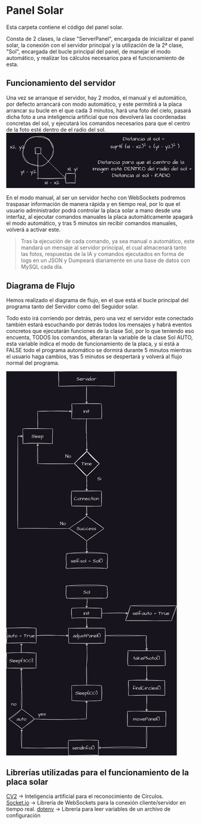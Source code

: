 # Panel Solar

Esta carpeta contiene el código del panel solar.

Consta de 2 clases, la clase "ServerPanel", encargada de inicializar el panel solar, la conexión con el servidor principal y la utilización de la 2ª clase, "Sol", encargada del bucle principal del panel, de manejar el modo automático, y realizar los cálculos necesarios para el funcionamiento de esta.

## Funcionamiento del servidor

Una vez se arranque el servidor, hay 2 modos, el manual y el automático, por defecto arrancará con modo automático, y este permitirá a la placa arrancar su bucle en el que cada 3 minutos, hará una foto del cielo, pasará dicha foto a una inteligencia artificial que nos devolverá las coordenadas concretas del sol, y ejecutará los comandos necesarios para que el centro de la foto esté dentro de el radio del sol. ![DENTRO](Calculos.jpeg)

En el modo manual, al ser un servidor hecho con WebSockets podremos traspasar información de manera rápida y en tiempo real, por lo que el usuario administrador podrá controlar la placa solar a mano desde una interfaz, al ejecutar comandos manuales la placa automáticamente apagará el modo automático, y tras 5 minutos sin recibir comandos manuales, volverá a activar este.

> Tras la ejecución de cada comando, ya sea manual o automático, este mandará un mensaje al servidor principal, el cual almacenará tanto las fotos, respuestas de la IA y comandos ejecutados en forma de logs en un JSON y Dumpeará diariamente en una base de datos con MySQL cada día.

## Diagrama de Flujo
Hemos realizado el diagrama de flujo, en el que está el bucle principal del programa tanto del Servidor como del Seguidor solar.

Todo esto irá corriendo por detrás, pero una vez el servidor este conectado también estará escuchando por detrás todos los mensajes y habrá eventos concretos que ejecutarán funciones de la clase Sol, por lo que teniendo eso encuenta, TODOS los comandos, alteraran la variable de la clase Sol AUTO, esta variable indica el modo de funcionamiento de la placa, y si está a FALSE todo el programa automático se dormirá durante 5 minutos mientras el usuario haga cambios, tras 5 minutos se despertará y volverá al flujo normal del programa.

![Flujo](Flujo.jpg)

## Librerías utilizadas para el funcionamiento de la placa solar

[CV2](https://pypi.org/project/opencv-python/) -> Inteligencia artificial para el reconocimiento de Círculos. <br/>
[Socket.io](https://pypi.org/project/Flask-SocketIO/) -> Librería de WebSockets para la conexión cliente/servidor en tiempo real.
[dotenv](https://pypi.org/project/python-dotenv/) -> Librería para leer variables de un archivo de configuración